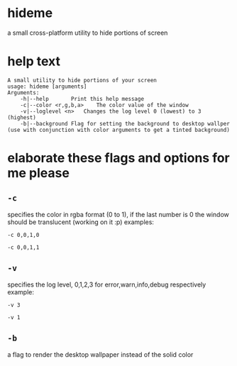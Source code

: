 
# hideme
a small cross-platform utility to hide portions of screen

# help text
```console
A small utility to hide portions of your screen
usage: hideme [arguments]
Arguments:
	-h|--help		Print this help message
	-c|--color <r,g,b,a>	The color value of the window
	-v|--loglevel <n>	Changes the log level 0 (lowest) to 3 (highest)
	-b|--background	Flag for setting the background to desktop wallper (use with conjunction with color arguments to get a tinted background)
```

# elaborate these flags and options for me please

## `-c`
specifies the color in rgba format (0 to 1), if the last number is 0 the window should be translucent (working on it :p)
examples:
```
-c 0,0,1,0
```
```
-c 0,0,1,1
```

## `-v`
specifies the log level, 0,1,2,3 for error,warn,info,debug respectively
example:
```
-v 3
```
```
-v 1
```

## `-b`
a flag to render the desktop wallpaper instead of the solid color
